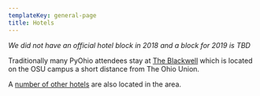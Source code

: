 ```yaml
---
templateKey: general-page
title: Hotels
---
```


*We did not have an official hotel block in 2018 and a block for 2019 is TBD*

Traditionally many PyOhio attendees stay at [The Blackwell](https://www.theblackwell.com/) which is located on the OSU campus a short distance from The Ohio Union.

A [number of other hotels](http://bit.ly/2EVrijC) are also located in the area.
